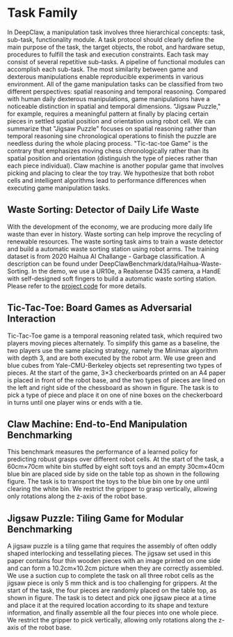 # Task Family

In DeepClaw, a manipulation task involves three hierarchical concepts: task, sub-task, functionality module. A task protocol should clearly define the main purpose of the task, the target objects, the robot, and hardware setup, procedures to fulfill the task and execution constraints. Each task may consist of several repetitive sub-tasks. A pipeline of functional modules can accomplish each sub-task. The most similarity between game and dexterous manipulations enable reproducible experiments in various environment. All of the game manipulation tasks can be classified from two different perspectives: spatial reasoning and temporal reasoning. Compared with human daily dexterous manipulations, game manipulations have a noticeable distinction in spatial and temporal dimensions. "Jigsaw Puzzle," for example, requires a meaningful pattern at finally by placing certain pieces in settled spatial position and orientation using robot cell. We can summarize that "Jigsaw Puzzle" focuses on spatial reasoning rather than temporal reasoning sine chronological operations to finish the puzzle are needless during the whole placing process. "Tic-tac-toe Game" is the contrary that emphasizes moving chess chronologically rather than its spatial position and orientation (distinguish the type of pieces rather than each piece individual). Claw machine is another popular game that involves picking and placing to clear the toy tray. We hypothesize that both robot cells and intelligent algorithms lead to performance differences when executing game manipulation tasks.  

## Waste Sorting: Detector of Daily Life Waste

With the development of the economy, we are producing more daily life waste than ever in history. Waste sorting can help improve the recycling of renewable resources. The waste sorting task aims to train a waste detector and build a automatic waste sorting station using robot arms. The training dataset is from 2020 Haihua AI Challange - Garbage classification. A description can be found under DeepClawBenchmark/data/Haihua-Waste-Sorting. In the demo, we use a UR10e, a Realsense D435 camera, a HandE with self-designed soft fingers to build a automatic waste sorting station. Please refer to the [project code](https://github.com/bionicdl-sustech/DeepClaw/tree/master/deepclaw/projects/proj_TrashSorting) for more details.

## Tic-Tac-Toe: Board Games as Adversarial Interaction

Tic-Tac-Toe game is a temporal reasoning related task, which required two players moving pieces alternately. To simplify this game as a baseline, the two players use the same placing strategy, namely the Minimax algorithm with depth 3, and are both executed by the robot arm. We use green and blue cubes from Yale-CMU-Berkeley objects set representing two types of pieces. At the start of the game, 3×3 checkerboards printed on an A4 paper is placed in front of the robot base, and the two types of pieces are lined on the left and right side of the chessboard as shown in figure. The task is to pick a type of piece and place it on one of nine boxes on the checkerboard in turns until one player wins or ends with a tie.

## Claw Machine: End-to-End Manipulation Benchmarking

This benchmark measures the performance of a learned policy for predicting robust grasps over different robot cells. At the start of the task, a 60cm×70cm white bin stuffed by eight soft toys and an empty 30cm×40cm blue bin are placed side by side on the table top as shown in the following figure. The task is to transport the toys to the blue bin one by one until clearing the white bin. We restrict the gripper to grasp vertically, allowing only rotations along the z-axis of the robot base. 

## Jigsaw Puzzle: Tiling Game for Modular Benchmarking

A jigsaw puzzle is a tiling game that requires the assembly of often oddly shaped interlocking and tessellating pieces. The jigsaw set used in this paper contains four thin wooden pieces with an image printed on one side and can form a 10.2cm×10.2cm picture when they are correctly assembled. We use a suction cup to complete the task on all three robot cells as the jigsaw piece is only 5 mm thick and is too challenging for grippers. At the start of the task, the four pieces are randomly placed on the table top, as shown in figure. The task is to detect and pick one jigsaw piece at a time and place it at the required location according to its shape and texture information, and finally assemble all the four pieces into one whole piece. We restrict the gripper to pick vertically, allowing only rotations along the z-axis of the robot base. 
